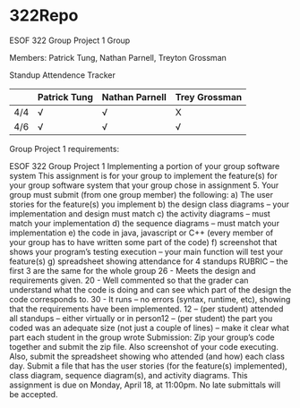 # 322Repo
ESOF 322 Group Project 1 Group

Members: Patrick Tung, Nathan Parnell, Treyton Grossman

Standup Attendence Tracker

|     | Patrick Tung | Nathan Parnell | Trey Grossman |
| --- | ------------ | -------------- | ------------- |
| 4/4 | √            | √              | X             |
| 4/6 | √            | √              | √             |




Group Project 1 requirements:

ESOF 322 Group Project 1
Implementing a portion of your group software system
This assignment is for your group to implement the feature(s) for your group software system that your group chose in assignment 5.
Your group must submit (from one group member) the following:
a) The user stories for the feature(s) you implement
b) the design class diagrams – your implementation and design must match
c) the activity diagrams – must match your implementation
d) the sequence diagrams – must match your implementation
e) the code in java, javascript or C++ (every member of your group has to have written
some part of the code)
f) screenshot that shows your program’s testing execution – your main function will test
your feature(s)
g) spreadsheet showing attendance for 4 standups
RUBRIC – the first 3 are the same for the whole group 26 - Meets the design and requirements given.
20 - Well commented so that the grader can understand what the code is doing and can see which part of the design the code corresponds to.
30 - It runs – no errors (syntax, runtime, etc), showing that the requirements have been implemented.
12 – (per student) attended all standups – either virtually or in person12 – (per student) the part you coded was an adequate size (not just a couple of lines) – make it clear what part each student in the group wrote
Submission:
Zip your group’s code together and submit the zip file. Also screenshot of your code executing. Also, submit the spreadsheet showing who attended (and how) each class day. Submit a file that has the user stories (for the feature(s) implemented), class diagram, sequence diagram(s), and activity diagrams.
This assignment is due on Monday, April 18, at 11:00pm. No late submittals will be accepted.
